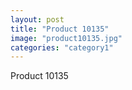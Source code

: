 ```yaml
---
layout: post
title: "Product 10135"
image: "product10135.jpg"
categories: "category1"
---
```

Product 10135
